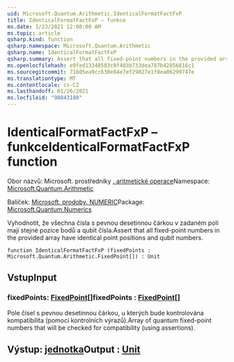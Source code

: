 ```yaml
---
uid: Microsoft.Quantum.Arithmetic.IdenticalFormatFactFxP
title: IdenticalFormatFactFxP – funkce
ms.date: 1/23/2021 12:00:00 AM
ms.topic: article
qsharp.kind: function
qsharp.namespace: Microsoft.Quantum.Arithmetic
qsharp.name: IdenticalFormatFactFxP
qsharp.summary: Assert that all fixed-point numbers in the provided array have identical point positions and qubit numbers.
ms.openlocfilehash: e9fed13348583c8f403b733dea787b42856816c1
ms.sourcegitcommit: 71605ea9cc630e84e7ef29027e1f0ea06299747e
ms.translationtype: MT
ms.contentlocale: cs-CZ
ms.lasthandoff: 01/26/2021
ms.locfileid: "98843180"
---
```

# <a name="identicalformatfactfxp-function"></a><span data-ttu-id="a3f00-102">IdenticalFormatFactFxP – funkce</span><span class="sxs-lookup"><span data-stu-id="a3f00-102">IdenticalFormatFactFxP function</span></span>

<span data-ttu-id="a3f00-103">Obor názvů: Microsoft. prostředníky [. aritmetické operace](xref:Microsoft.Quantum.Arithmetic)</span><span class="sxs-lookup"><span data-stu-id="a3f00-103">Namespace: [Microsoft.Quantum.Arithmetic](xref:Microsoft.Quantum.Arithmetic)</span></span>

<span data-ttu-id="a3f00-104">Balíček: [Microsoft. prodoby. NUMERIC](https://nuget.org/packages/Microsoft.Quantum.Numerics)</span><span class="sxs-lookup"><span data-stu-id="a3f00-104">Package: [Microsoft.Quantum.Numerics](https://nuget.org/packages/Microsoft.Quantum.Numerics)</span></span>


<span data-ttu-id="a3f00-105">Vyhodnotit, že všechna čísla s pevnou desetinnou čárkou v zadaném poli mají stejné pozice bodů a qubit čísla.</span><span class="sxs-lookup"><span data-stu-id="a3f00-105">Assert that all fixed-point numbers in the provided array have identical point positions and qubit numbers.</span></span>

```qsharp
function IdenticalFormatFactFxP (fixedPoints : Microsoft.Quantum.Arithmetic.FixedPoint[]) : Unit
```


## <a name="input"></a><span data-ttu-id="a3f00-106">Vstup</span><span class="sxs-lookup"><span data-stu-id="a3f00-106">Input</span></span>

### <a name="fixedpoints--fixedpoint"></a><span data-ttu-id="a3f00-107">fixedPoints: [FixedPoint](xref:Microsoft.Quantum.Arithmetic.FixedPoint)[]</span><span class="sxs-lookup"><span data-stu-id="a3f00-107">fixedPoints : [FixedPoint](xref:Microsoft.Quantum.Arithmetic.FixedPoint)[]</span></span>

<span data-ttu-id="a3f00-108">Pole čísel s pevnou desetinnou čárkou, u kterých bude kontrolována kompatibilita (pomocí kontrolních výrazů).</span><span class="sxs-lookup"><span data-stu-id="a3f00-108">Array of quantum fixed-point numbers that will be checked for compatibility (using assertions).</span></span>



## <a name="output--unit"></a><span data-ttu-id="a3f00-109">Výstup: [jednotka](xref:microsoft.quantum.lang-ref.unit)</span><span class="sxs-lookup"><span data-stu-id="a3f00-109">Output : [Unit](xref:microsoft.quantum.lang-ref.unit)</span></span>

